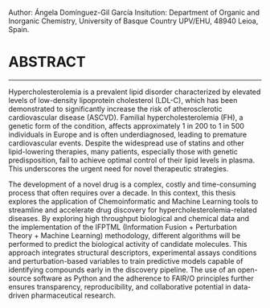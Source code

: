 Author: Ángela Domínguez-Gil García
Insitution: Department of Organic and Inorganic Chemistry, University of Basque Country UPV/EHU, 48940 Leioa, Spain.

# **ABSTRACT**
-----------------------------------------------------------------------
Hypercholesterolemia is a prevalent lipid disorder characterized by elevated levels of low-density lipoprotein cholesterol (LDL-C), which has been demonstrated to significantly increase the risk of atherosclerotic cardiovascular disease (ASCVD). Familial hypercholesterolemia (FH), a genetic form of the condition, affects approximately 1 in 200 to 1 in 500 individuals in Europe and is often underdiagnosed, leading to premature cardiovascular events. Despite the widespread use of statins and other lipid-lowering therapies, many patients, especially those with genetic predisposition, fail to achieve optimal control of their lipid levels in plasma. This underscores the urgent need for novel therapeutic strategies. 

The development of a novel drug is a complex, costly and time-consuming process that often requires over a decade. In this context, this thesis explores the application of Chemoinformatic and Machine Learning tools to streamline and accelerate drug discovery for hypercholesterolemia-related diseases. By exploring high throughput biological and chemical data and the implementation of the IFPTML (Information Fusion + Perturbation Theory + Machine Learning) methodology, different algorithms will be performed to predict the biological activity of candidate molecules. This approach integrates structural descriptors, experimental assays conditions and perturbation-based variables to train predictive models capable of identifying compounds early in the discovery pipeline. The use of an open-source software as Python and the adherence to FAIR/O principles further ensures transparency, reproducibility, and collaborative potential in data-driven pharmaceutical research.


